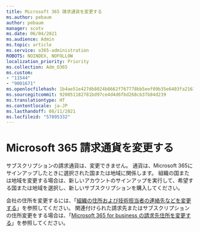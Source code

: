 ```yaml
---
title: Microsoft 365 請求通貨を変更する
ms.author: pebaum
author: pebaum
manager: scotv
ms.date: 06/04/2021
ms.audience: Admin
ms.topic: article
ms.service: o365-administration
ROBOTS: NOINDEX, NOFOLLOW
localization_priority: Priority
ms.collection: Adm_O365
ms.custom:
- "11544"
- "9001671"
ms.openlocfilehash: 1b4ae51e427db8024b8662f767778bb5eef09b35e6403fa2161365b75cb7f224
ms.sourcegitcommit: 920051182781bd97ce4d4d6fbd268cb37b84d239
ms.translationtype: HT
ms.contentlocale: ja-JP
ms.lasthandoff: 08/11/2021
ms.locfileid: "57895332"
---
```

# <a name="change-your-microsoft-365-billing-currency"></a>Microsoft 365 請求通貨を変更する

サブスクリプションの請求通貨は、変更できません。 通貨は、Microsoft 365にサインアップしたときに選択された国または地域に関係します。 組織の国または地域を変更する場合は、新しいアカウントのサインアップを実行して、希望する国または地域を選択し、新しいサブスクリプションを購入してください。 

会社の住所を変更するには、「[組織の住所および技術担当者の連絡先などを変更する](https://docs.microsoft.com/microsoft-365/admin/manage/change-address-contact-and-more)」を参照してください。 関連付けられた請求先またはサブスクリプションの住所変更をする場合は、「[Microsoft 365 for business の請求先住所を変更する](https://docs.microsoft.com/microsoft-365/commerce/billing-and-payments/change-your-billing-addresses)」を参照してください。 